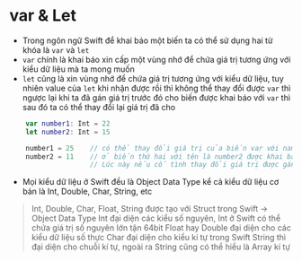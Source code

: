 # var & Let

- Trong ngôn ngữ Swift để khai báo một biến ta có thể sử dụng hai từ khóa là `var` và `let`
- `var` chính là khai báo xin cấp một vùng nhớ để chứa giá trị tương ứng với kiểu dữ liệu mà ta mong muốn
- `let` cũng là xin vùng nhớ để chứa giá trị tương ứng với kiểu dữ liệu, tuy nhiên value của `let` khi nhận được rồi thì không thể thay đổi được
`var` thì ngược lại khi ta đã gán giá trị trước đó cho biến được khai báo với `var` thì sau đó ta có thể thay đổi lại giá trị đã cho

```swift
    var number1: Int = 22
    let number2: Int = 15

    number1 = 25    // có thể thay đổi giá trị của biến var với name là number1 thành 25
    number2 = 11    // ở biến thứ hai với tên là number2 được khai báo là hằng số
                    // Lúc này nếu cố tình thay đổi giá trị được gán trước đó thành 11 thì sẽ báo lỗi do compiler

```

- Mọi kiểu dữ liệu ở Swift đều là Object Data Type kể cả kiểu dữ liệu cơ bản là Int, Double, Char, String, etc
> Int, Double, Char, Float, String được tạo với Struct trong Swift -> Object Data Type
> Int đại diện các kiểu số nguyên, Int ở Swift có thể chứa giá trị số nguyên lớn tận 64bit
> Float hay Double đại diện cho các kiểu dữ liệu số thực
> Char đại diện cho kiểu kí tự trong Swift
> String thì đại diện cho chuỗi kí tự, ngoài ra String cũng có thể hiểu là Array kí tự